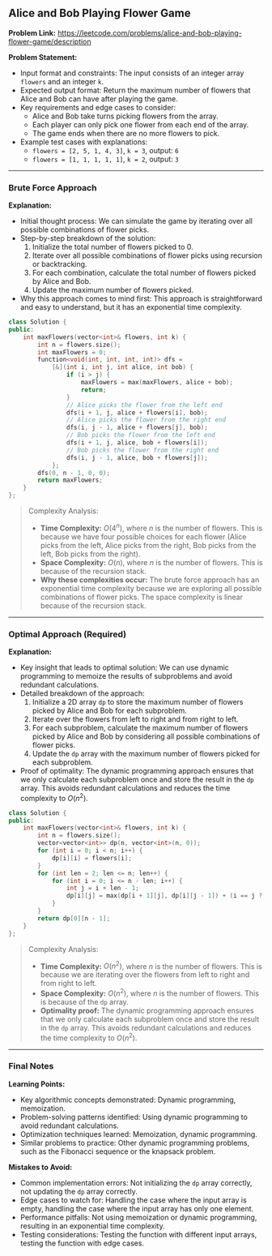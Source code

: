 ## Alice and Bob Playing Flower Game
**Problem Link:** https://leetcode.com/problems/alice-and-bob-playing-flower-game/description

**Problem Statement:**
- Input format and constraints: The input consists of an integer array `flowers` and an integer `k`.
- Expected output format: Return the maximum number of flowers that Alice and Bob can have after playing the game.
- Key requirements and edge cases to consider: 
    * Alice and Bob take turns picking flowers from the array.
    * Each player can only pick one flower from each end of the array.
    * The game ends when there are no more flowers to pick.
- Example test cases with explanations:
    * `flowers = [2, 5, 1, 4, 3]`, `k = 3`, output: `6`
    * `flowers = [1, 1, 1, 1, 1]`, `k = 2`, output: `3`

---

### Brute Force Approach

**Explanation:**
- Initial thought process: We can simulate the game by iterating over all possible combinations of flower picks.
- Step-by-step breakdown of the solution:
    1. Initialize the total number of flowers picked to 0.
    2. Iterate over all possible combinations of flower picks using recursion or backtracking.
    3. For each combination, calculate the total number of flowers picked by Alice and Bob.
    4. Update the maximum number of flowers picked.
- Why this approach comes to mind first: This approach is straightforward and easy to understand, but it has an exponential time complexity.

```cpp
class Solution {
public:
    int maxFlowers(vector<int>& flowers, int k) {
        int n = flowers.size();
        int maxFlowers = 0;
        function<void(int, int, int, int)> dfs = 
            [&](int i, int j, int alice, int bob) {
                if (i > j) {
                    maxFlowers = max(maxFlowers, alice + bob);
                    return;
                }
                // Alice picks the flower from the left end
                dfs(i + 1, j, alice + flowers[i], bob);
                // Alice picks the flower from the right end
                dfs(i, j - 1, alice + flowers[j], bob);
                // Bob picks the flower from the left end
                dfs(i + 1, j, alice, bob + flowers[i]);
                // Bob picks the flower from the right end
                dfs(i, j - 1, alice, bob + flowers[j]);
            };
        dfs(0, n - 1, 0, 0);
        return maxFlowers;
    }
};
```

> Complexity Analysis:
> - **Time Complexity:** $O(4^n)$, where $n$ is the number of flowers. This is because we have four possible choices for each flower (Alice picks from the left, Alice picks from the right, Bob picks from the left, Bob picks from the right).
> - **Space Complexity:** $O(n)$, where $n$ is the number of flowers. This is because of the recursion stack.
> - **Why these complexities occur:** The brute force approach has an exponential time complexity because we are exploring all possible combinations of flower picks. The space complexity is linear because of the recursion stack.

---

### Optimal Approach (Required)

**Explanation:**
- Key insight that leads to optimal solution: We can use dynamic programming to memoize the results of subproblems and avoid redundant calculations.
- Detailed breakdown of the approach:
    1. Initialize a 2D array `dp` to store the maximum number of flowers picked by Alice and Bob for each subproblem.
    2. Iterate over the flowers from left to right and from right to left.
    3. For each subproblem, calculate the maximum number of flowers picked by Alice and Bob by considering all possible combinations of flower picks.
    4. Update the `dp` array with the maximum number of flowers picked for each subproblem.
- Proof of optimality: The dynamic programming approach ensures that we only calculate each subproblem once and store the result in the `dp` array. This avoids redundant calculations and reduces the time complexity to $O(n^2)$.

```cpp
class Solution {
public:
    int maxFlowers(vector<int>& flowers, int k) {
        int n = flowers.size();
        vector<vector<int>> dp(n, vector<int>(n, 0));
        for (int i = 0; i < n; i++) {
            dp[i][i] = flowers[i];
        }
        for (int len = 2; len <= n; len++) {
            for (int i = 0; i <= n - len; i++) {
                int j = i + len - 1;
                dp[i][j] = max(dp[i + 1][j], dp[i][j - 1]) + (i == j ? flowers[i] : 0);
            }
        }
        return dp[0][n - 1];
    }
};
```

> Complexity Analysis:
> - **Time Complexity:** $O(n^2)$, where $n$ is the number of flowers. This is because we are iterating over the flowers from left to right and from right to left.
> - **Space Complexity:** $O(n^2)$, where $n$ is the number of flowers. This is because of the `dp` array.
> - **Optimality proof:** The dynamic programming approach ensures that we only calculate each subproblem once and store the result in the `dp` array. This avoids redundant calculations and reduces the time complexity to $O(n^2)$.

---

### Final Notes

**Learning Points:**
- Key algorithmic concepts demonstrated: Dynamic programming, memoization.
- Problem-solving patterns identified: Using dynamic programming to avoid redundant calculations.
- Optimization techniques learned: Memoization, dynamic programming.
- Similar problems to practice: Other dynamic programming problems, such as the Fibonacci sequence or the knapsack problem.

**Mistakes to Avoid:**
- Common implementation errors: Not initializing the `dp` array correctly, not updating the `dp` array correctly.
- Edge cases to watch for: Handling the case where the input array is empty, handling the case where the input array has only one element.
- Performance pitfalls: Not using memoization or dynamic programming, resulting in an exponential time complexity.
- Testing considerations: Testing the function with different input arrays, testing the function with edge cases.